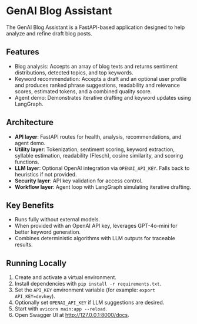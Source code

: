 # GenAI Blog Assistant

The GenAI Blog Assistant is a FastAPI-based application designed to help analyze and refine draft blog posts.  

## Features
- Blog analysis: Accepts an array of blog texts and returns sentiment distributions, detected topics, and top keywords.  
- Keyword recommendation: Accepts a draft and an optional user profile and produces ranked phrase suggestions, readability and relevance scores, estimated tokens, and a combined quality score.  
- Agent demo: Demonstrates iterative drafting and keyword updates using LangGraph.  

## Architecture
- **API layer**: FastAPI routes for health, analysis, recommendations, and agent demo.  
- **Utility layer**: Tokenization, sentiment scoring, keyword extraction, syllable estimation, readability (Flesch), cosine similarity, and scoring functions.  
- **LLM layer**: Optional OpenAI integration via `OPENAI_API_KEY`. Falls back to heuristics if not provided.  
- **Security layer**: API key validation for access control.  
- **Workflow layer**: Agent loop with LangGraph simulating iterative drafting.  

## Key Benefits
- Runs fully without external models.  
- When provided with an OpenAI API key, leverages GPT-4o-mini for better keyword generation.  
- Combines deterministic algorithms with LLM outputs for traceable results.  

## Running Locally
1. Create and activate a virtual environment.  
2. Install dependencies with `pip install -r requirements.txt`.  
3. Set the `API_KEY` environment variable (for example: `export API_KEY=devkey`).  
4. Optionally set `OPENAI_API_KEY` if LLM suggestions are desired.  
5. Start with `uvicorn main:app --reload`.  
6. Open Swagger UI at http://127.0.0.1:8000/docs.  
